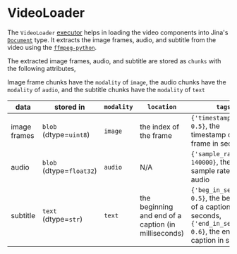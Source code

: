 # VideoLoader

The `VideoLoader` [executor](https://docs.jina.ai/fundamentals/executor/) helps in loading the video components into Jina's [`Document`](https://docs.jina.ai/fundamentals/document/) type.
It extracts the image frames, audio, and subtitle from the video using the [`ffmpeg-python`](https://github.com/kkroening/ffmpeg-python).

The extracted image frames, audio, and subtitle are stored as `chunks` with the following attributes,

Image frame chunks have the `modality` of `image`, the audio chunks have the `modality` of `audio`, and the subtitle chunks have the `modality` of `text`

| data | stored in | `modality` | `location` | `tags` | 
| --- | --- | --- | --- | --- |
| image frames | `blob` (dtype=`uint8`) | `image` | the index of the frame | `{'timestampe': 0.5}`, the timestamp of the frame in seconds |
| audio | `blob` (dtype=`float32`) | `audio` | N/A | `{'sample_rate': 140000}`, the sample rate of the audio |
| subtitle | `text` (dtype=`str`) | `text` | the beginning and end of a caption (in milliseconds) | `{'beg_in_seconds': 0.5}`, the beginning of a caption in seconds, <br /> `{'end_in_seconds': 0.6}`, the end of a caption in seconds |